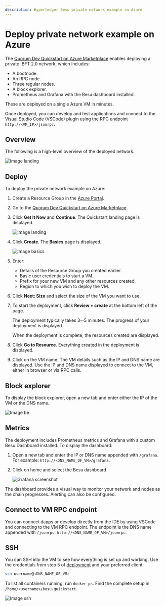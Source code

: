 ```yaml
---
description: Hyperledger Besu private network example on Azure
---
```


# Deploy private network example on Azure

The [Quorum Dev Quickstart on Azure Marketplace] enables deploying a private IBFT 2.0 network, which includes:

* A bootnode.
* An RPC node.
* Three regular nodes.
* A block explorer.
* Prometheus and Grafana with the Besu dashboard installed.

These are deployed on a single Azure VM in minutes.

Once deployed, you can develop and test applications and connect to the Visual Studio Code (VSCode) plugin using the RPC
endpoint `http://<VM_IP>/jsonrpc`.

## Overview

The following is a high-level overview of the deployed network.

![Image landing](../../images/sampleNetworks-poa.png)

## Deploy

To deploy the private network example on Azure:

1. Create a Resource Group in the [Azure Portal](https://portal.azure.com).

1. Go to the [Quorum Dev Quickstart on Azure Marketplace].

1. Click **Get It Now** and **Continue**.
   The Quickstart landing page is displayed.

    ![Image landing](../../images/mp_0_landing.png)

1. Click **Create**.
   The **Basics** page is displayed.

     ![Image basics](../../images/mp_1_basics.png)

1. Enter:

    * Details of the Resource Group you created earlier.
    * Basic user credentials to start a VM.
    * Prefix for your new VM and any other resources created.
    * Region to which you wish to deploy the VM.

1. Click **Next: Size** and select the size of the VM you want to use.

1. To start the deployment, click **Review + create** at the bottom left of the page.

    The deployment typically takes 3--5 minutes.
    The progress of your deployment is displayed.

    When the deployment is complete, the resources created are displayed.

1. Click **Go to Resource**.
   Everything created in the deployment is displayed.

1. Click on the VM name.
   The VM details such as the IP and DNS name are displayed.
   Use the IP and DNS name displayed to connect to the VM, either in browser or via RPC calls.

## Block explorer

To display the block explorer, open a new tab and enter either the IP of the VM or the DNS name.

![Image be](../../images/mp_8_block_explorer.png)

## Metrics

The deployment includes Prometheus metrics and Grafana with a custom Besu Dashboard installed.
To display the dashboard:

1. Open a new tab and enter the IP or DNS name appended with `/grafana`.
   For example: `http://<DNS_NAME_OF_VM>/grafana`.

1. Click on home and select the Besu dashboard.

    ![Grafana screenshot](../../images/mp_9_grafana.png)

The dashboard provides a visual way to monitor your network and nodes as the chain progresses.
Alerting can also be configured.

## Connect to VM RPC endpoint

You can connect dapps or develop directly from the IDE by using VSCode and connecting to the VM RPC endpoint.
The endpoint is the DNS name appended with `/jsonrpc`: `http://<DNS_NAME_OF_VM>/jsonrpc`.

## SSH

You can SSH into the VM to see how everything is set up and working.
Use the credentials from step 5 of [deployment](#deploying) and your preferred client:

```bash
ssh username@<DNS_NAME_OF_VM>
```

To list all containers running, run `docker ps`.
Find the complete setup in `/home/<username>/besu-quickstart`.

![Image ssh](../../images/mp_10_ssh.png)

[Quorum Dev Quickstart on Azure Marketplace]: https://azuremarketplace.microsoft.com/en-us/marketplace/apps/consensys.quorum-dev-quickstart
